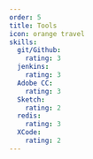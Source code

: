 ```yaml
---
order: 5
title: Tools
icon: orange travel
skills:
  git/Github:
    rating: 3
  jenkins:
    rating: 3
  Adobe CC:
    rating: 3
  Sketch:
    rating: 2
  redis:
    rating: 3
  XCode:
    rating: 2
---
```

